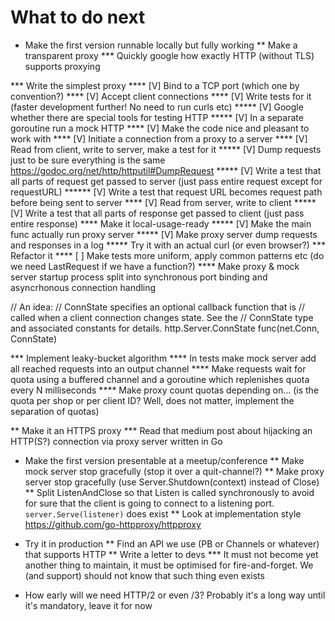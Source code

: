 What to do next
================

* Make the first version runnable locally but fully working
** Make a transparent proxy
*** Quickly google how exactly HTTP (without TLS) supports proxying

*** Write the simplest proxy
**** [V] Bind to a TCP port (which one by convention?)
**** [V] Accept client connections
**** [V] Write tests for it (faster development further! No need to run curls etc)
***** [V] Google whether there are special tools for testing HTTP
***** [V] In a separate goroutine run a mock HTTP
**** [V] Make the code nice and pleasant to work with
**** [V] Initiate a connection from a proxy to a server
**** [V] Read from client, write to server, make a test for it
***** [V] Dump requests just to be sure everything is the same https://godoc.org/net/http/httputil#DumpRequest
***** [V] Write a test that all parts of request get passed to server (just pass entire request except for requestURL)
****** [V] Write a test that request URL becomes request path before being sent to server
**** [V] Read from server, write to client
***** [V] Write a test that all parts of response get passed to client (just pass entire response)
**** Make it local-usage-ready
***** [V] Make the main func actually run proxy server
***** [V] Make proxy server dump requests and responses in a log
***** Try it with an actual curl (or even browser?)
*** Refactor it
**** [ ] Make tests more uniform, apply common patterns etc (do we need LastRequest if we have a function?)
**** Make proxy & mock server startup process split into synchronous port binding and asyncrhonous connection handling

// An idea:
        // ConnState specifies an optional callback function that is
        // called when a client connection changes state. See the
        // ConnState type and associated constants for details.
        http.Server.ConnState func(net.Conn, ConnState)

*** Implement leaky-bucket algorithm
**** In tests make mock server add all reached requests into an output channel
**** Make requests wait for quota using a buffered channel and a goroutine which replenishes quota every N milliseconds
**** Make proxy count quotas depending on... (is the quota per shop or per client ID? Well, does not matter, implement the separation of quotas)

** Make it an HTTPS proxy
*** Read that medium post about hijacking an HTTP(S?) connection via proxy server written in Go

* Make the first version presentable at a meetup/conference
** Make mock server stop gracefully (stop it over a quit-channel?)
** Make proxy server stop gracefully (use Server.Shutdown(context) instead of Close)
** Split ListenAndClose so that Listen is called synchronously to avoid for sure that the client is going to connect to a listening port. `server.Serve(listener)` does exist
** Look at implementation style https://github.com/go-httpproxy/httpproxy


* Try it in production
** Find an API we use (PB or Channels or whatever) that supports HTTP
** Write a letter to devs
*** It must not become yet another thing to maintain, it must be optimised for fire-and-forget. We (and support) should not know that such thing even exists

* How early will we need HTTP/2 or even /3? Probably it's a long way until it's mandatory, leave it for now
